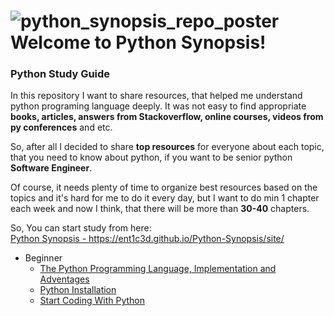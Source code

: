![python_synopsis_repo_poster](https://user-images.githubusercontent.com/2203893/29452419-61dfbeb2-8417-11e7-809b-3c66317fa3c7.jpg)
Welcome to Python Synopsis!
===================


### Python Study Guide 


In this repository I want to share resources, that helped me understand python programing language deeply. 
It was not easy to find appropriate **books, articles, answers from Stackoverflow, online courses, videos from py conferences** and etc.   

So, after all I decided to share **top resources** for everyone about each topic, that you need to know about python, if you want to be senior python **Software Engineer**.   

Of course, it needs plenty of time to organize best resources based on the topics and it's hard for me to do it every day,  but I want to do min 1 chapter each week and now I think, that there will be more than **30-40** chapters.

So, You can start study from here:  
<i class="fa-file"></i>  [Python Synopsis - https://ent1c3d.github.io/Python-Synopsis/site/ ](https://ent1c3d.github.io/Python-Synopsis/site/)

- Beginner
    - [The Python Programming Language, Implementation and Adventages](https://ent1c3d.github.io/Python-Synopsis/site/beginner/1-Python_Programming_Lanuage)
    - [Python Installation](https://ent1c3d.github.io/Python-Synopsis/site/beginner/2-Python_Installation)
    - [Start Coding With Python](https://ent1c3d.github.io/Python-Synopsis/site/beginner/3-Start_Coding_With_Python)
